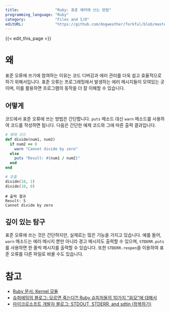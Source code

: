 ```yaml
---
title:                "Ruby: 표준 에러에 쓰는 방법"
programming_language: "Ruby"
category:             "Files and I/O"
editURL:              "https://github.com/dogweather/forkful/blob/master/content/ko/ruby/writing-to-standard-error.md"
---
```


{{< edit_this_page >}}

# 왜

표준 오류에 쓰기에 참여하는 이유는 코드 디버깅과 에러 관리를 더욱 쉽고 효율적으로 하기 위해서입니다. 표준 오류는 프로그래밍에서 발생하는 에러 메시지들이 모여있는 곳이며, 이를 활용하면 프로그램의 동작을 더 잘 이해할 수 있습니다.

## 어떻게

코드에서 표준 오류에 쓰는 방법은 간단합니다. `puts` 메소드 대신 `warn` 메소드를 사용하여 코드를 작성하면 됩니다. 다음은 간단한 예제 코드와 그에 따른 출력 결과입니다.

```Ruby
# 예제 코드
def divide(num1, num2)
  if num2 == 0
    warn "Cannot divide by zero"
  else
    puts "Result: #{num1 / num2}"
  end
end

# 호출
divide(10, 2)
divide(10, 0)
```

```Shell
# 출력 결과
Result: 5
Cannot divide by zero
```

## 깊이 있는 탐구

표준 오류에 쓰는 것은 간단하지만, 실제로는 많은 기능을 가지고 있습니다. 예를 들어, `warn` 메소드는 에러 메시지 뿐만 아니라 경고 메시지도 출력할 수 있으며, `STDERR.puts`를 사용하면 한 줄씩 메시지를 출력할 수 있습니다. 또한 `STDERR.reopen`을 이용하여 표준 오류를 다른 파일로 바꿀 수도 있습니다.

# 참고

- [Ruby 문서: Kernel 모듈](https://ruby-doc.org/core-2.7.0/Kernel.html#method-i-warn)
- [슈퍼에밈의 블로그: 모르면 죽는다?! Ruby 슈피처들의 10가지 "음모"에 대해서](https://blog.superepsilon.com/2014/06/20/consipiracy_ruby_10_things_for_survive/)
- [마이크로소프트 개발자 블로그: STDOUT, STDERR, and sdtin (정복하기)](https://devblogs.microsoft.com/commandline/understanding-stdout-stderr-and-stdin/)